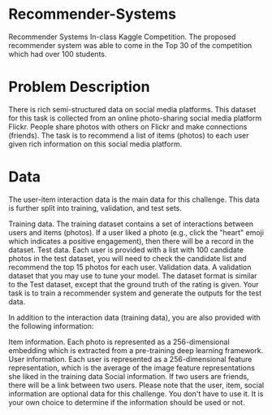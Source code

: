 # Recommender-Systems
Recommender Systems In-class Kaggle Competition. The proposed recommender system was able to come in the Top 30 of the competition which had over 100 students.



# Problem Description
There is rich semi-structured data on social media platforms. This dataset for this task is collected from
an online photo-sharing social media platform Flickr. People share photos with others on Flickr and
make connections (friends). The task is to recommend a list of items (photos) to each user given rich
information on this social media platform.

# Data
The user-item interaction data is the main data for this challenge. This data is further split into training, validation, and test sets.

Training data. The training dataset contains a set of interactions between users and items (photos). If a user liked a photo (e.g., click the "heart" emoji which indicates a positive engagement), then there will be a record in the dataset.
Test data. Each user is provided with a list with 100 candidate photos in the test dataset, you will need to check the candidate list and recommend the top 15 photos for each user.
Validation data. A validation dataset that you may use to tune your model. The dataset format is similar to the Test dataset, except that the ground truth of the rating is given.
Your task is to train a recommender system and generate the outputs for the test data.

In addition to the interaction data (training data), you are also provided with the following information:

Item information. Each photo is represented as a 256-dimensional embedding which is extracted from a pre-training deep learning framework.
User information. Each user is represented as a 256-dimensional feature representation, which is the average of the image feature representations she liked in the training data
Social information. If two users are friends, there will be a link between two users.
Please note that the user, item, social information are optional data for this challenge. You don't have to use it. It is your own choice to determine if the information should be used or not.

